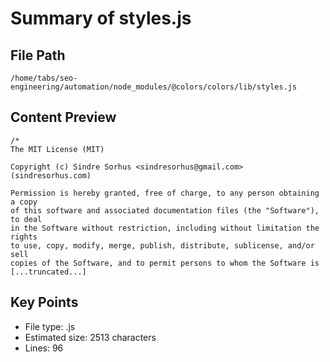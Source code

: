 # Summary of styles.js
  
## File Path
`/home/tabs/seo-engineering/automation/node_modules/@colors/colors/lib/styles.js`

## Content Preview
```
/*
The MIT License (MIT)

Copyright (c) Sindre Sorhus <sindresorhus@gmail.com> (sindresorhus.com)

Permission is hereby granted, free of charge, to any person obtaining a copy
of this software and associated documentation files (the "Software"), to deal
in the Software without restriction, including without limitation the rights
to use, copy, modify, merge, publish, distribute, sublicense, and/or sell
copies of the Software, and to permit persons to whom the Software is
[...truncated...]
```

## Key Points
- File type: .js
- Estimated size: 2513 characters
- Lines: 96
